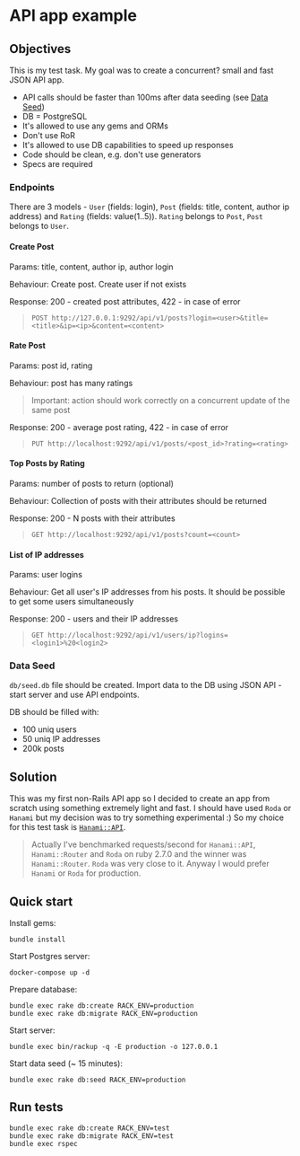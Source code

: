 # API app example
## Objectives
This is my test task. My goal was to create a concurrent? small and fast JSON API app.
- API calls should be faster than 100ms after data seeding (see [Data Seed](#data-seed))
- DB = PostgreSQL
- It's allowed to use any gems and ORMs
- Don't use RoR
- It's allowed to use DB capabilities to speed up responses
- Code should be clean, e.g. don't use generators
- Specs are required
 
### Endpoints
There are 3 models - `User` (fields: login), `Post` (fields: title, content, author ip address) and `Rating` (fields: value(1..5)). `Rating` belongs to `Post`, `Post` belongs to `User`.

#### Create Post
Params: title, content, author ip, author login

Behaviour: Create post. Create user if not exists

Response: 200 - created post attributes, 422 - in case of error  

> `POST http://127.0.0.1:9292/api/v1/posts?login=<user>&title=<title>&ip=<ip>&content=<content>`

#### Rate Post
Params: post id, rating

Behaviour: post has many ratings
> Important: action should work correctly on a concurrent update of the same post

Response: 200 - average post rating, 422 - in case of error

> `PUT http://localhost:9292/api/v1/posts/<post_id>?rating=<rating>`

 
#### Top Posts by Rating
Params: number of posts to return (optional)

Behaviour: Collection of posts with their attributes should be returned

Response: 200 - N posts with their attributes  

> `GET http://localhost:9292/api/v1/posts?count=<count>`

#### List of IP addresses 
Params: user logins

Behaviour: Get all user's IP addresses from his posts. It should be possible to get some users simultaneously

Response: 200 - users and their IP addresses

> `GET http://localhost:9292/api/v1/users/ip?logins=<login1>%20<login2>`

### Data Seed
`db/seed.db` file should be created. Import data to the DB using JSON API - start server and use API endpoints.

DB should be filled with:
- 100 uniq users
- 50 uniq IP addresses
- 200k posts
 
 
## Solution
This was my first non-Rails API app so I decided to create an app from scratch using something extremely light and fast. 
I should have used `Roda` or `Hanami` but my decision was to try something experimental :) 
So my choice for this test task is [`Hanami::API`](https://github.com/hanami/api). 

> Actually I've benchmarked requests/second for `Hanami::API`, `Hanami::Router` and `Roda`  on ruby 2.7.0 and the winner was `Hanami::Router`. `Roda` was very close to it. 
> Anyway I would prefer `Hanami` or `Roda` for production.

## Quick start
Install gems:
    
    bundle install
    
Start Postgres server:
    
    docker-compose up -d

Prepare database:
    
    bundle exec rake db:create RACK_ENV=production
    bundle exec rake db:migrate RACK_ENV=production
    
Start server:

    bundle exec bin/rackup -q -E production -o 127.0.0.1
    
Start data seed (~ 15 minutes):

    bundle exec rake db:seed RACK_ENV=production
    
## Run tests

    bundle exec rake db:create RACK_ENV=test
    bundle exec rake db:migrate RACK_ENV=test
    bundle exec rspec

